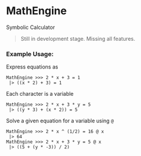 # MathEngine
Symbolic Calculator

> Still in development stage. Missing all features.

### Example Usage:

Express equations as
```
MathEngine >>> 2 * x + 3 = 1
 |> ((x * 2) + 3) = 1
```

Each character is a variable
```
MathEngine >>> 2 * x + 3 * y = 5
 |> ((y * 3) + (x * 2)) = 5
```

Solve a given equation for a variable using `@`
```
MathEngine >>> 2 * x ^ (1/2) = 16 @ x
 |> 64
MathEngine >>> 2 * x + 3 * y = 5 @ x
 |> ((5 + (y * -3)) / 2)
```
